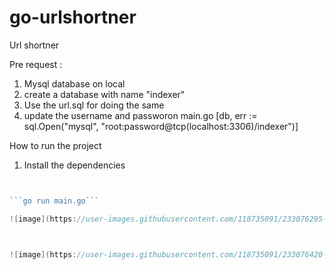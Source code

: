 # go-urlshortner
Url shortner


Pre request : 
 1. Mysql database on local 
 2. create a database with name "indexer" 
 3. Use the url.sql for doing the same
 4. update the username and passworon main.go [db, err := sql.Open("mysql", "root:password@tcp(localhost:3306)/indexer")]
 
 How to run the project 
 1. Install the dependencies
 
 ```go get -u github.com/gorilla/mux
 

 ```go run main.go```

![image](https://user-images.githubusercontent.com/118735091/233076295-0ac70578-aae7-4dca-b088-0db4c4000e66.png)



![image](https://user-images.githubusercontent.com/118735091/233076420-af459255-0552-423e-8f40-8354eb1fdc21.png)
